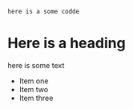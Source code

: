 ```
here is a some codde
```

# Here is a heading

here is some text

- Item one
- Item two
- Item three
